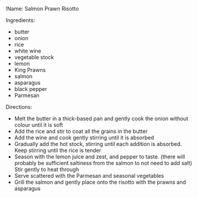 !Name: Salmon Prawn Risotto

Ingredients:
- butter
- onion
- rice
- white wine
- vegetable stock
- lemon
- King Prawns
- salmon
- asparagus
- black pepper
- Parmesan

Directions:
- Melt the butter in a thick-based pan and gently cook the onion without colour until it is soft
- Add the rice and stir to coat all the grains in the butter
- Add the wine and cook gently stirring until it is absorbed
- Gradually add the hot stock, stirring until each addition is absorbed. Keep stirring until the rice is tender
- Season with the lemon juice and zest, and pepper to taste. (there will probably be sufficient saltiness from the salmon to not need to add salt) Stir gently to heat through
- Serve scattered with the Parmesan and seasonal vegetables
- Grill the salmon and gently place onto the risotto with the prawns and asparagus

